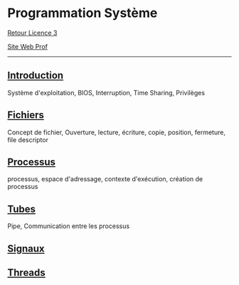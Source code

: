 # Programmation Système

[Retour Licence 3](https://mcheungsen.github.io/cours/ "Licence 3")

[Site Web Prof](https://gforgeron.gitlab.io/progsys/)

---- 

## [Introduction](progsys-1.md)
Système d'exploitation, BIOS, Interruption, Time Sharing, Privilèges

## [Fichiers](progsys-2.md)
Concept de fichier, Ouverture, lecture, écriture, copie, position, fermeture, file descriptor

## [Processus](progsys-3.md)
processus, espace d'adressage, contexte d'exécution, création de processus

## [Tubes](progsys-4.md)
Pipe, Communication entre les processus

## [Signaux](progsys-5.md)


## [Threads](progsys-6.md)